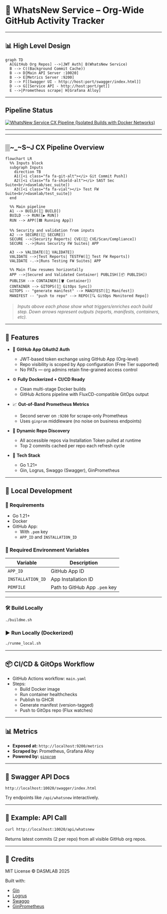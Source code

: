 # 🧠 WhatsNew Service – Org-Wide GitHub Activity Tracker

---

## 📊 High Level Design

```mermaid
graph TD
  A[GitHub Org Repos] -->|JWT Auth| B(WhatsNew Service)
  B --> C((Background Commit Cache))
  B --> D[Main API Server :10020]
  B --> E[Metrics Server :9200]
  D --> F[[Swagger UI - http://host:port/swagger/index.html]]
  D --> G[[Service API - http://host:port/get]]
  E -->|Prometheus scrape| H[Grafana Alloy]
```

--- 

## Pipeline Status

[![WhatsNew Service CX Pipeline (Isolated Builds with Docker Networks)](https://github.com/dasmlab/whatsnew-service/actions/workflows/main.yaml/badge.svg)](https://github.com/dasmlab/whatsnew-service/actions/workflows/main.yaml)


--- 
---

##  ▒~_~S~J CX Pipeline Overview 


```mermaid
flowchart LR
  %% Inputs block
  subgraph Inputs
    direction TB
    A1([<i class="fa fa-git-alt"></i> Git Commit Push])
    A2([<i class="fa fa-shield-alt"></i> SAST Sec Suite<br/>dasmlab/sec_suite])
    A3([<i class="fa fa-vial"></i> Test FW Suite<br/>dasmlab/test_suite])
  end

  %% Main pipeline
  A1 --> BUILD([🔧 BUILD])
  BUILD --> RUN([▶️ RUN])
  RUN --> APP([🟦 Running App])

  %% Security and validation from inputs
  A2 --> SECURE([🔐 SECURE])
  SECURE -->|Security Reports| CVE([🧾 CVE/Scan/Compliance])
  SECURE -.->|Runs Security FW Suites| APP

  A3 --> VALIDATE([🧪 VALIDATE])
  VALIDATE -->|Test Reports| TESTFW([🧪 Test FW Reports])
  VALIDATE -.->|Runs Testing FW Suites| APP

  %% Main flow resumes horizontally
  APP -->|Secured and Validated Container| PUBLISH([📦 PUBLISH])
  PUBLISH --> CONTAINER([🪣 Container])
  CONTAINER --> GITOPS([🔄 GitOps Sync])
  GITOPS -- "generate manifest" --> MANIFEST([📄 Manifest])
  MANIFEST -- "push to repo" --> REPO([🔍 GitOps Monitored Repo])
```

> _Inputs above each phase show what triggers/enriches each build step. Down arrows represent outputs (reports, manifests, containers, etc)._

---

## 🚀 Features

- 🔐 **GitHub App OAuth2 Auth**
  - JWT-based token exchange using GitHub App (Org-level)
  - Repo visibility is scoped by App configuration (Free Tier supported)
  - No PATs — org admins retain fine-grained access control

- ⚙️ **Fully Dockerized + CI/CD Ready**
  - Clean multi-stage Docker builds
  - GitHub Actions pipeline with FluxCD-compatible GitOps output

- 📈 **Out-of-Band Prometheus Metrics**
  - Second server on `:9200` for scrape-only Prometheus
  - Uses `ginprom` middleware (no noise on business endpoints)

- 🔄 **Dynamic Repo Discovery**
  - All accessible repos via Installation Token pulled at runtime
  - Top 2 commits cached per repo each refresh cycle

- 🧰 **Tech Stack**
  - Go 1.21+
  - Gin, Logrus, Swaggo (Swagger), GinPrometheus

---

## 🧪 Local Development

### 🧰 Requirements

- Go 1.21+
- Docker
- GitHub App:
  - With `.pem` key
  - `APP_ID` and `INSTALLATION_ID`

### 🔧 Required Environment Variables

| Variable           | Description                                  |
|--------------------|----------------------------------------------|
| `APP_ID`           | GitHub App ID                                |
| `INSTALLATION_ID`  | App Installation ID                          |
| `PEMFILE`          | Path to GitHub App `.pem` key                |

---

### 🛠️ Build Locally

```bash
./buildme.sh
```

### ▶️ Run Locally (Dockerized)

```bash
./runme_local.sh
```

---

## 📦 CI/CD & GitOps Workflow

- GitHub Actions workflow: `main.yaml`
- Steps:
  - Build Docker image
  - Run container healthchecks
  - Publish to GHCR
  - Generate manifest (version-tagged)
  - Push to GitOps repo (Flux watches)

---

## 📊 Metrics

- **Exposed at:** `http://localhost:9200/metrics`
- **Scraped by:** Prometheus, Grafana Alloy
- **Powered by:** [`ginprom`](https://github.com/Depado/ginprom)

---

## 📜 Swagger API Docs

```
http://localhost:10020/swagger/index.html
```

Try endpoints like `/api/whatsnew` interactively.

---

## 🧪 Example: API Call

```bash
curl http://localhost:10020/api/whatsnew
```

Returns latest commits (2 per repo) from all visible GitHub org repos.

---

## 🪪 Credits

MIT License © DASMLAB 2025

Built with:

- [Gin](https://github.com/gin-gonic/gin)
- [Logrus](https://github.com/sirupsen/logrus)
- [Swaggo](https://github.com/swaggo/swag)
- [GinPrometheus](https://github.com/Depado/ginprom)
